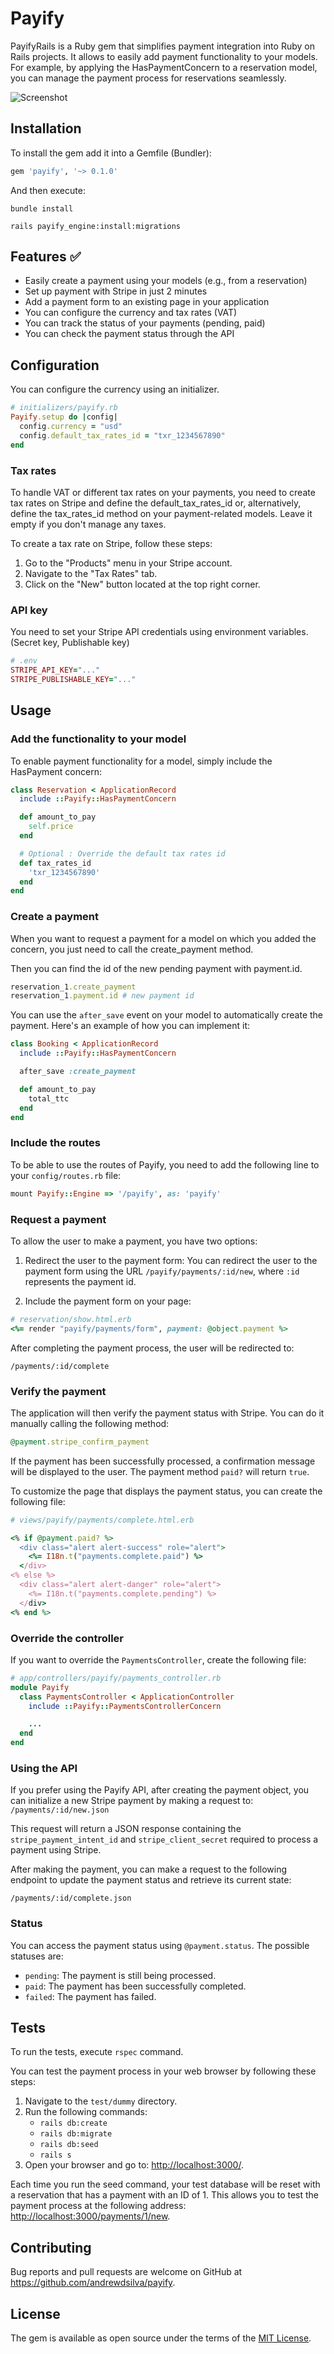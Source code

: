 # Payify

PayifyRails is a Ruby gem that simplifies payment integration into Ruby on Rails projects. It allows to easily add payment functionality to your models. For example, by applying the HasPaymentConcern to a reservation model, you can manage the payment process for reservations seamlessly.

![Screenshot](./app/assets/images/payify/screenshot.png)

## Installation

To install the gem add it into a Gemfile (Bundler):

```ruby
gem 'payify', '~> 0.1.0'
```

And then execute:

```
bundle install

rails payify_engine:install:migrations
```

## Features ✅

- Easily create a payment using your models (e.g., from a reservation)
- Set up payment with Stripe in just 2 minutes
- Add a payment form to an existing page in your application
- You can configure the currency and tax rates (VAT)
- You can track the status of your payments (pending, paid)
- You can check the payment status through the API

## Configuration

You can configure the currency using an initializer.

```ruby
# initializers/payify.rb
Payify.setup do |config|
  config.currency = "usd"
  config.default_tax_rates_id = "txr_1234567890"
end
```

### Tax rates

To handle VAT or different tax rates on your payments, you need to create tax rates on Stripe and define the default_tax_rates_id or, alternatively, define the tax_rates_id method on your payment-related models. Leave it empty if you don't manage any taxes.

To create a tax rate on Stripe, follow these steps:

1. Go to the "Products" menu in your Stripe account.
2. Navigate to the "Tax Rates" tab.
3. Click on the "New" button located at the top right corner.

### API key

You need to set your Stripe API credentials using environment variables. (Secret key, Publishable key)

```ruby
# .env
STRIPE_API_KEY="..."
STRIPE_PUBLISHABLE_KEY="..."
```

## Usage

### Add the functionality to your model

To enable payment functionality for a model, simply include the HasPayment concern:

```ruby
class Reservation < ApplicationRecord
  include ::Payify::HasPaymentConcern

  def amount_to_pay
    self.price
  end

  # Optional : Override the default tax rates id
  def tax_rates_id
    'txr_1234567890'
  end
end
```

### Create a payment

When you want to request a payment for a model on which you added the concern, you just need to call the create_payment method.

Then you can find the id of the new pending payment with payment.id.

```ruby
reservation_1.create_payment
reservation_1.payment.id # new payment id
```

You can use the `after_save` event on your model to automatically create the payment. Here's an example of how you can implement it:

```ruby
class Booking < ApplicationRecord
  include ::Payify::HasPaymentConcern

  after_save :create_payment

  def amount_to_pay
    total_ttc
  end
end
```

### Include the routes

To be able to use the routes of Payify, you need to add the following line to your `config/routes.rb` file:

```ruby
mount Payify::Engine => '/payify', as: 'payify'
```

### Request a payment

To allow the user to make a payment, you have two options:

1. Redirect the user to the payment form: You can redirect the user to the payment form using the URL `/payify/payments/:id/new`, where `:id` represents the payment id.

2. Include the payment form on your page:

```ruby
# reservation/show.html.erb
<%= render "payify/payments/form", payment: @object.payment %>
```

After completing the payment process, the user will be redirected to:

```
/payments/:id/complete
```

### Verify the payment

The application will then verify the payment status with Stripe. You can do it manually calling the following method:

```ruby
@payment.stripe_confirm_payment
```

If the payment has been successfully processed, a confirmation message will be displayed to the user. The payment method `paid?` will return `true`.

To customize the page that displays the payment status, you can create the following file:

```ruby
# views/payify/payments/complete.html.erb

<% if @payment.paid? %>
  <div class="alert alert-success" role="alert">
    <%= I18n.t("payments.complete.paid") %>
  </div>
<% else %>
  <div class="alert alert-danger" role="alert">
    <%= I18n.t("payments.complete.pending") %>
  </div>
<% end %>
```

### Override the controller

If you want to override the `PaymentsController`, create the following file:

```ruby
# app/controllers/payify/payments_controller.rb
module Payify
  class PaymentsController < ApplicationController
    include ::Payify::PaymentsControllerConcern

    ...
  end
end
```

### Using the API

If you prefer using the Payify API, after creating the payment object, you can initialize a new Stripe payment by making a request to: `/payments/:id/new.json`

This request will return a JSON response containing the `stripe_payment_intent_id` and `stripe_client_secret` required to process a payment using Stripe.

After making the payment, you can make a request to the following endpoint to update the payment status and retrieve its current state:

```
/payments/:id/complete.json
```

### Status

You can access the payment status using `@payment.status`. The possible statuses are:

- `pending`: The payment is still being processed.
- `paid`: The payment has been successfully completed.
- `failed`: The payment has failed.

## Tests

To run the tests, execute `rspec` command.

You can test the payment process in your web browser by following these steps:

1. Navigate to the `test/dummy` directory.
2. Run the following commands:
   - `rails db:create`
   - `rails db:migrate`
   - `rails db:seed`
   - `rails s`
3. Open your browser and go to: [http://localhost:3000/](http://localhost:3000/).

Each time you run the seed command, your test database will be reset with a reservation that has a payment with an ID of 1. This allows you to test the payment process at the following address: [http://localhost:3000/payments/1/new](http://localhost:3000/payments/1/new).

## Contributing

Bug reports and pull requests are welcome on GitHub at https://github.com/andrewdsilva/payify.

## License

The gem is available as open source under the terms of the [MIT License](https://opensource.org/licenses/MIT).
